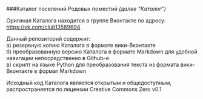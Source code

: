 ###Каталог поселений Родовых поместий
*(далее "Каталог")*

Оригинал Каталога находится в группе Вконтакте по адресу: https://vk.com/club13589694

Данный репозиторий содержит:  
а) резервную копию Каталога в формате вики-Вконтакте  
б) преобразованную версию Каталога в формате Markdown для удобной навигации непосредственно в Github-е  
в) скрипт на языке Python для преобразования текста из формата вики-Вконтакте в формат Markdown

Исходный код Каталога является открытым и общедоступным, распространяется по лицензии Creative Commons Zero v0.1
